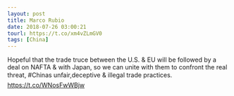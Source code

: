 ```yaml
---
layout: post
title: Marco Rubio
date: 2018-07-26 03:00:21
tourl: https://t.co/xm4vZLmGV0
tags: [China]
---
```

Hopeful that the trade truce between the U.S. &amp; EU will be followed by a deal on NAFTA &amp; with Japan, so we can unite with them to confront the real threat, #Chinas unfair,deceptive &amp; illegal trade practices.  https://t.co/WNosFwWBjw